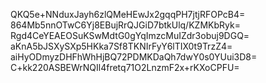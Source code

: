 QKQ5e+NNduxJayh6zlQMeHEwJx2gqqPH7jtjRFOPcB4=
864Mb5nnOTwC6Yj8EBujRrQJGiD7btkUlq/KZMKbRyk=
Rgd4CeYEAEOSuKSwMdtG0gYqImzcMuIZdr3obuj9DGQ=
aKnA5bJSXySXp5HKka7Sf8TKNIrFyY6lTIX0t9TrzZ4=
aiHyODmyzDHFhWhHjBQ72PDMKDaQh7dwY0s0YUui3D8=
C+kk220ASBEWrNQIl4fretq71O2LnzmF2x+rKXoCPFU=
